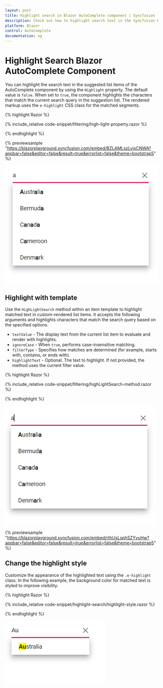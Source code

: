 ```yaml
---
layout: post
title: Highlight search in Blazor AutoComplete component | Syncfusion
description: Check out how to highlight search text in the Syncfusion Blazor AutoComplete component, including template-based highlighting and CSS customization.
platform: Blazor
control: AutoComplete
documentation: ug
---
```


# Highlight Search Blazor AutoComplete Component

You can highlight the search text in the suggested list items of the AutoComplete component by using the `Highlight` property. The default value is `false`. When set to `true`, the component highlights the characters that match the current search query in the suggestion list. The rendered markup uses the `e-highlight` CSS class for the matched segments.

{% highlight Razor %}

{% include_relative code-snippet/filtering/high-light-property.razor %}

{% endhighlight %} 

{% previewsample "https://blazorplayground.syncfusion.com/embed/BZLAMLszLyjsCNWA?appbar=false&editor=false&result=true&errorlist=false&theme=bootstrap5" %}

![AutoComplete highlighting matched search text using the Highlight property](./images/filtering/blazor_autocomplete_highlight-property.png)

## Highlight with template

Use the `HighLightSearch` method within an item template to highlight matched text in custom-rendered list items. It accepts the following arguments and highlights characters that match the search query based on the specified options.

* `textValue` - The display text from the current list item to evaluate and render with highlights.
* `ignoreCase` - When `true`, performs case-insensitive matching.
* `filterType` - Specifies how matches are determined (for example, starts with, contains, or ends with).
* `highlightText` - Optional. The text to highlight. If not provided, the method uses the current filter value.

{% highlight Razor %}

{% include_relative code-snippet/filtering/highLightSearch-method.razor %}

{% endhighlight %} 

![Blazor AutoComplete highlighting using the HighLightSearch method in a template](./images/filtering/blazor_autocomplete_highLightSearch-method.png)

{% previewsample "https://blazorplayground.syncfusion.com/embed/rthUsLsphSZYvuHw?appbar=false&editor=false&result=true&errorlist=false&theme=bootstrap5" %}

## Change the highlight style

Customize the appearance of the highlighted text using the `.e-highlight` class. In the following example, the background color for matched text is styled to improve visibility.

{% highlight Razor %}

{% include_relative code-snippet/highlight-search/highlight-style.razor %}

{% endhighlight %} 

![Blazor AutoComplete custom highlight style using the e-highlight class](./images/highlight-search/blazor_autocomplete_highlight-style.png)